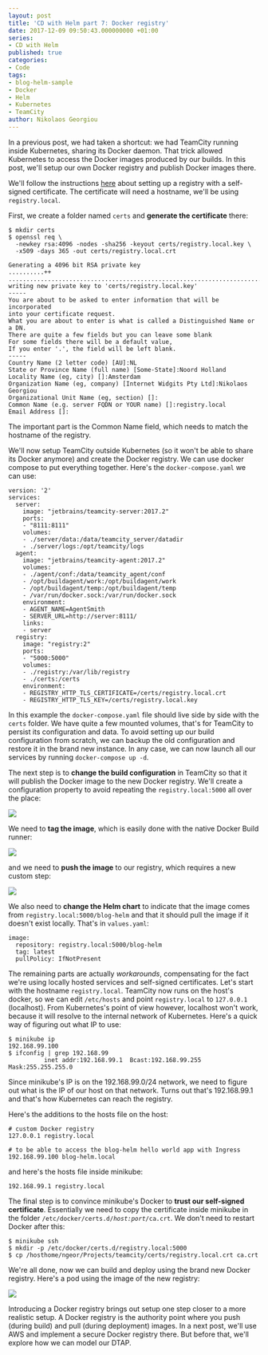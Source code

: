 ```yaml
---
layout: post
title: 'CD with Helm part 7: Docker registry'
date: 2017-12-09 09:50:43.000000000 +01:00
series:
- CD with Helm
published: true
categories:
- Code
tags:
- blog-helm-sample
- Docker
- Helm
- Kubernetes
- TeamCity
author: Nikolaos Georgiou
---
```


In a previous post, we had taken a shortcut: we had TeamCity running inside Kubernetes, sharing its Docker daemon. That trick allowed Kubernetes to access the Docker images produced by our builds. In this post, we'll setup our own Docker registry and publish Docker images there.

<!--more-->

We'll follow the instructions <a href="https://docs.docker.com/registry/insecure/#use-self-signed-certificates" target="_blank">here</a> about setting up a registry with a self-signed certificate. The certificate will need a hostname, we'll be using <code>registry.local</code>.

First, we create a folder named <code>certs</code> and <strong>generate the certificate</strong> there:

```
$ mkdir certs
$ openssl req \
  -newkey rsa:4096 -nodes -sha256 -keyout certs/registry.local.key \
  -x509 -days 365 -out certs/registry.local.crt

Generating a 4096 bit RSA private key
..........++
.......................................................................++
writing new private key to 'certs/registry.local.key'
-----
You are about to be asked to enter information that will be incorporated
into your certificate request.
What you are about to enter is what is called a Distinguished Name or a DN.
There are quite a few fields but you can leave some blank
For some fields there will be a default value,
If you enter '.', the field will be left blank.
-----
Country Name (2 letter code) [AU]:NL
State or Province Name (full name) [Some-State]:Noord Holland
Locality Name (eg, city) []:Amsterdam
Organization Name (eg, company) [Internet Widgits Pty Ltd]:Nikolaos Georgiou
Organizational Unit Name (eg, section) []:
Common Name (e.g. server FQDN or YOUR name) []:registry.local
Email Address []:
```

The important part is the Common Name field, which needs to match the hostname of the registry.

We'll now setup TeamCity outside Kubernetes (so it won't be able to share its Docker anymore) and create the Docker registry. We can use docker compose to put everything together. Here's the <code>docker-compose.yaml</code> we can use:

```
version: '2'
services:
  server:
    image: "jetbrains/teamcity-server:2017.2"
    ports:
    - "8111:8111"
    volumes:
    - ./server/data:/data/teamcity_server/datadir
    - ./server/logs:/opt/teamcity/logs
  agent:
    image: "jetbrains/teamcity-agent:2017.2"
    volumes:
    - ./agent/conf:/data/teamcity_agent/conf
    - /opt/buildagent/work:/opt/buildagent/work
    - /opt/buildagent/temp:/opt/buildagent/temp
    - /var/run/docker.sock:/var/run/docker.sock
    environment:
    - AGENT_NAME=AgentSmith
    - SERVER_URL=http://server:8111/
    links:
    - server
  registry:
    image: "registry:2"
    ports:
    - "5000:5000"
    volumes:
    - ./registry:/var/lib/registry
    - ./certs:/certs
    environment:
    - REGISTRY_HTTP_TLS_CERTIFICATE=/certs/registry.local.crt
    - REGISTRY_HTTP_TLS_KEY=/certs/registry.local.key
```

In this example the <code>docker-compose.yaml</code> file should live side by side with the <code>certs</code> folder. We have quite a few mounted volumes, that's for TeamCity to persist its configuration and data. To avoid setting up our build configuration from scratch, we can backup the old configuration and restore it in the brand new instance. In any case, we can now launch all our services by running <code>docker-compose up -d</code>.

The next step is to <strong>change the build configuration</strong> in TeamCity so that it will publish the Docker image to the new Docker registry. We'll create a configuration property to avoid repeating the <code>registry.local:5000</code> all over the place:

<img src="{{ site.baseurl }}/assets/2017/03-param.png" />

We need to <strong>tag the image</strong>, which is easily done with the native Docker Build runner:

<img src="{{ site.baseurl }}/assets/2017/01-tag-image.png" />

and we need to <strong>push the image</strong> to our registry, which requires a new custom step:

<img src="{{ site.baseurl }}/assets/2017/02-push-image.png" />

We also need to <strong>change the Helm chart</strong> to indicate that the image comes from <code>registry.local:5000/blog-helm</code> and that it should pull the image if it doesn't exist locally. That's in <code>values.yaml</code>:

```
image:
  repository: registry.local:5000/blog-helm
  tag: latest
  pullPolicy: IfNotPresent
```

The remaining parts are actually <em>workarounds</em>, compensating for the fact we're using locally hosted services and self-signed certificates. Let's start with the hostname <code>registry.local</code>. TeamCity now runs on the host's docker, so we can edit <code>/etc/hosts</code> and point <code>registry.local</code> to <code>127.0.0.1</code> (localhost). From Kubernetes's point of view however, localhost won't work, because it will resolve to the internal network of Kubernetes. Here's a quick way of figuring out what IP to use:

```
$ minikube ip
192.168.99.100
$ ifconfig | grep 192.168.99
          inet addr:192.168.99.1  Bcast:192.168.99.255  Mask:255.255.255.0
```

Since minikube's IP is on the 192.168.99.0/24 network, we need to figure out what is the IP of our host on that network. Turns out that's 192.168.99.1 and that's how Kubernetes can reach the registry.

Here's the additions to the hosts file on the host:

```
# custom Docker registry
127.0.0.1 registry.local

# to be able to access the blog-helm hello world app with Ingress
192.168.99.100 blog-helm.local
```

and here's the hosts file inside minikube:

```
192.168.99.1 registry.local
```

The final step is to convince minikube's Docker to <strong>trust our self-signed certificate</strong>. Essentially we need to copy the certificate inside minikube in the folder <code>/etc/docker/certs.d/<em>host:port</em>/ca.crt</code>. We don't need to restart Docker after this:

```
$ minikube ssh
$ mkdir -p /etc/docker/certs.d/registry.local:5000
$ cp /hosthome/ngeor/Projects/teamcity/certs/registry.local.crt ca.crt
```

We're all done, now we can build and deploy using the brand new Docker registry. Here's a pod using the image of the new registry:

<img src="{{ site.baseurl }}/assets/2017/04-dashboard.png" />

Introducing a Docker registry brings out setup one step closer to a more realistic setup. A Docker registry is the authority point where you push (during build) and pull (during deployment) images. In a next post, we'll use AWS and implement a secure Docker registry there. But before that, we'll explore how we can model our DTAP.
